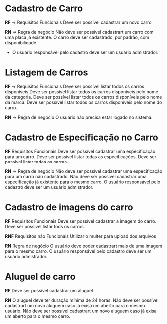 # Cadastro de Carro

**RF** => Requisitos Funcionais
Deve ser possível cadastrar um novo carro



**RN** => Regra de negócio
Não deve ser possível cadastrart um carro com uma placa já existente.
O carro deve ser cadastrado, por padrão, com disponibilidade.
* O usuário responsável pelo cadastro deve ser um usuário admistrador.

# Listagem de Carros

**RF** => Requisitos Funcionais
Deve ser possível listar todos os carros disponíveis
Deve ser possível listar todos os carros disponíveis pelo nome da categoria.
Deve ser possível listar todos os carros disponíveis pelo nome da marca.
Deve ser possível listar todos os carros disponíveis pelo nome do carro.



**RN** => Regra de negócio
O usuário não precisa estar logado no sistema.

# Cadastro de Especificação no Carro

**RF** Requisitos Funcionais
Deve ser possível cadastrar uma especificação para um carro.
Deve ser possível listar todas as especificações.
Deve ser possível listar todos os carros.

**RN** => Regra de negócio
Não deve ser possível cadastrar uma especificação para um carro não cadastrado.
Não deve ser possível cadastrar uma especificação já existente para o mesmo carro.
O usuário responsável pelo cadastro deve ser um usuário admistrador.

# Cadastro de imagens do carro

**RF** Requisitos Funcionais
Deve ser possível cadastrar a imagem do carro.
Deve ser possivel listar tods os carros.

**RNF** Requisitos não Funcionais
Utilizar o multer para upload dos arquivos

**RN** Regra de negócio
O usuário deve poder cadastrart mais de uma imagem para o mesmo carro.
O usuário responsável pelo cadastro deve ser um usuário admistrador.

# Aluguel de carro

**RF**
Deve ser possível cadastrar um aluguel


**RN**
O aluguel deve ter duração mínima de 24 horas.
Não deve ser possível cadastrart um novo aluguem caso já exisa um aberto para o mesmo usuário. 
Não deve ser possível cadastrart um novo aluguem caso já exisa um aberto para o mesmo carro. 



